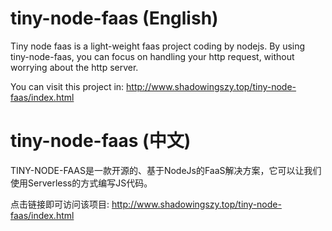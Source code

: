 # tiny-node-faas (English)

Tiny node faas is a light-weight faas project coding by nodejs.
By using tiny-node-faas, you can focus on handling your http request, without worrying about the http server.

You can visit this project in: http://www.shadowingszy.top/tiny-node-faas/index.html

# tiny-node-faas (中文)

TINY-NODE-FAAS是一款开源的、基于NodeJs的FaaS解决方案，它可以让我们使用Serverless的方式编写JS代码。

点击链接即可访问该项目: http://www.shadowingszy.top/tiny-node-faas/index.html